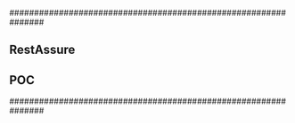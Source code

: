 ###############################################################
##						 RestAssure 						 ##
##						     POC		 					 ##
###############################################################


